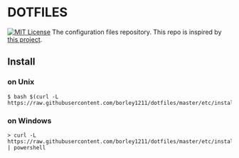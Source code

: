 # DOTFILES
[![MIT License](http://img.shields.io/badge/license-MIT-blue.svg?style=flat)](LICENSE)
The configuration files repository.
This repo is inspired by [this project](https://github.com/b4b4r07/dotfiles).

## Install

### on Unix
```shellscript:
$ bash $(curl -L https://raw.githubusercontent.com/borley1211/dotfiles/master/etc/install)
```

### on Windows
```powershell:
> curl -L https://raw.githubusercontent.com/borley1211/dotfiles/master/etc/install.ps1 | powershell
```
